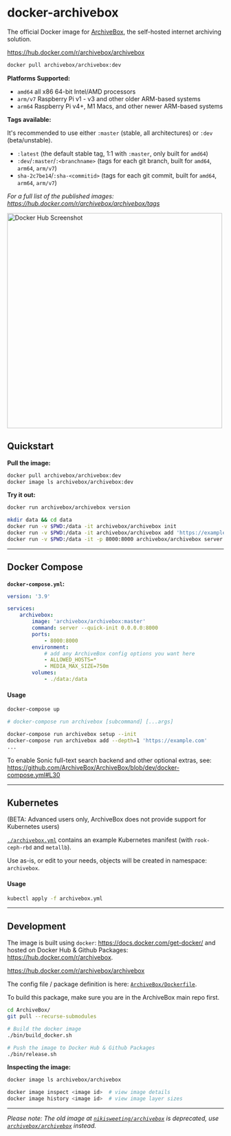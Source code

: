 # docker-archivebox

The official Docker image for [ArchiveBox](https://github.com/ArchiveBox/ArchiveBox), the self-hosted internet archiving solution.

https://hub.docker.com/r/archivebox/archivebox
```bash
docker pull archivebox/archivebox:dev
```

**Platforms Supported:**
- `amd64` all x86 64-bit Intel/AMD processors
- `arm/v7` Raspberry Pi v1 - v3 and other older ARM-based systems
- `arm64` Raspberry Pi v4+, M1 Macs, and other newer ARM-based systems

**Tags available:**

It's recommended to use either `:master` (stable, all architectures) or `:dev` (beta/unstable).

- `:latest` (the default stable tag, 1:1 with `:master`, only built for `amd64`)
- `:dev`/`:master`/`:<branchname>` (tags for each git branch, built for `amd64`, `arm64`, `arm/v7`)
- `sha-2c7be14`/`:sha-<commitid>` (tags for each git commit, built for `amd64`, `arm64`, `arm/v7`)

*For a full list of the published images: https://hub.docker.com/r/archivebox/archivebox/tags*

<img width="500px" alt="Docker Hub Screenshot" src="https://user-images.githubusercontent.com/511499/147287184-6f1201f8-6827-4002-a6a3-3aae7eb859d4.png">

## Quickstart

**Pull the image:**
```bash
docker pull archivebox/archivebox:dev
docker image ls archivebox/archivebox:dev
```


**Try it out:**
```bash
docker run archivebox/archivebox version

mkdir data && cd data
docker run -v $PWD:/data -it archivebox/archivebox init
docker run -v $PWD:/data -it archivebox/archivebox add 'https://example.com'
docker run -v $PWD:/data -it -p 8000:8000 archivebox/archivebox server 0.0.0.0:8000
```

---

## Docker Compose

**`docker-compose.yml`:**
```yaml
version: '3.9'

services:
    archivebox:
        image: 'archivebox/archivebox:master'
        command: server --quick-init 0.0.0.0:8000
        ports:
            - 8000:8000
        environment:
            # add any ArchiveBox config options you want here
            - ALLOWED_HOSTS=*
            - MEDIA_MAX_SIZE=750m
        volumes:
            - ./data:/data
```

#### Usage

```bash
docker-compose up

# docker-compose run archivebox [subcommand] [...args]

docker-compose run archivebox setup --init
docker-compose run archivebox add --depth=1 'https://example.com'
...
```

To enable Sonic full-text search backend and other optional extras, see: https://github.com/ArchiveBox/ArchiveBox/blob/dev/docker-compose.yml#L30

---

## Kubernetes

(BETA: Advanced users only, ArchiveBox does not provide support for Kubernetes users)

[`./archivebox.yml`](https://github.com/ArchiveBox/docker-archivebox/blob/master/archivebox.yml) contains an example Kubernetes manifest (with `rook-ceph-rbd` and `metallb`).

Use as-is, or edit to your needs, objects will be created in namespace: `archivebox`.

#### Usage

```bash
kubectl apply -f archivebox.yml
```

---

## Development

The image is built using `docker`: https://docs.docker.com/get-docker/ and hosted on Docker Hub & Github Packages: https://hub.docker.com/r/archivebox.

https://hub.docker.com/r/archivebox/archivebox

The config file / package definition is here: [`ArchiveBox/Dockerfile`](https://github.com/ArchiveBox/ArchiveBox/blob/master/Dockerfile).

To build this package, make sure you are in the ArchiveBox main repo first.

```bash
cd ArchiveBox/
git pull --recurse-submodules

# Build the docker image
./bin/build_docker.sh

# Push the image to Docker Hub & Github Packages
./bin/release.sh
```

**Inspecting the image:**

```bash
docker image ls archivebox/archivebox

docker image inspect <image id>  # view image details
docker image history <image id>  # view image layer sizes
```
---


*Please note: The old image at [`nikisweeting/archivebox`](https://hub.docker.com/r/nikisweeting/archivebox) is deprecated, use [`archivebox/archivebox`](https://hub.docker.com/r/archivebox/archivebox) instead.*

